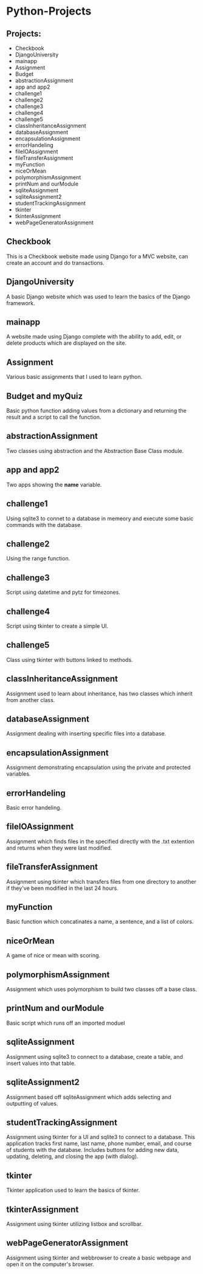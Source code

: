 # Python-Projects

## Projects:

* Checkbook
* DjangoUniversity
* mainapp
* Assignment
* Budget
* abstractionAssignment
* app and app2
* challenge1
* challenge2
* challenge3
* challenge4
* challenge5
* classInheritanceAssignment
* databaseAssignment
* encapsulationAssignment
* errorHandeling
* fileIOAssignment
* fileTransferAssignment
* myFunction
* niceOrMean
* polymorphismAssignment
* printNum and ourModule
* sqliteAssignment
* sqliteAssignment2
* studentTrackingAssignment
* tkinter
* tkinterAssignment
* webPageGeneratorAssignment

## Checkbook
 This is a Checkbook website made using Django for a MVC website, can create an account and do transactions.

## DjangoUniversity
 A basic Django website which was used to learn the basics of the Django framework.

## mainapp
 A website made using Django complete with the ability to add, edit, or delete products which are displayed on the site.

## Assignment
 Various basic assignments that I used to learn python.

## Budget and myQuiz
 Basic python function adding values from a dictionary and returning the result and a script to call the function.

## abstractionAssignment
 Two classes using abstraction and the Abstraction Base Class module.

## app and app2
 Two apps showing the __name__ variable.

## challenge1
 Using sqlite3 to connet to a database in memeory and execute some basic commands with the database.

## challenge2
 Using the range function.

## challenge3
 Script using datetime and pytz for timezones.

## challenge4
 Script using tkinter to create a simple UI.

## challenge5
 Class using tkinter with buttons linked to methods.

## classInheritanceAssignment
 Assignment used to learn about inheritance, has two classes which inherit from another class.

## databaseAssignment
 Assignment dealing with inserting specific files into a database.

## encapsulationAssignment
 Assignment demonstrating encapsulation using the private and protected variables.

## errorHandeling
 Basic error handeling.

## fileIOAssignment
 Assignment which finds files in the specified directly with the .txt extention and returns when they were last modified.

## fileTransferAssignment
 Assignment using tkinter which transfers files from one directory to another if they've been modified in the last 24 hours.

## myFunction
 Basic function which concatinates a name, a sentence, and a list of colors.

## niceOrMean
 A game of nice or mean with scoring.

## polymorphismAssignment
 Assignment which uses polymorphism to build two classes off a base class.

## printNum and ourModule
 Basic script which runs off an imported moduel

## sqliteAssignment
 Assignment using sqlite3 to connect to a database, create a table, and insert values into that table.

## sqliteAssignment2
 Assignment based off sqliteAssignment which adds selecting and outputting of values.

## studentTrackingAssignment
 Assignment using tkinter for a UI and sqlite3 to connect to a database. This application tracks first name, last name, phone number, email, and course of students with the database. Includes buttons for adding new data, updating, deleting, and closing the app (with dialog).

## tkinter
 Tkinter application used to learn the basics of tkinter.

## tkinterAssignment
 Assignment using tkinter utilizing listbox and scrollbar.

## webPageGeneratorAssignment
 Assignment using tkinter and webbrowser to create a basic webpage and open it on the computer's browser.
